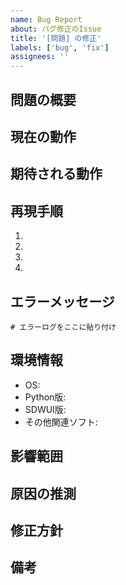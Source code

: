 ```yaml
---
name: Bug Report
about: バグ修正のIssue
title: '[問題] の修正'
labels: ['bug', 'fix']
assignees: ''
---
```


## 問題の概要
<!-- 発生している問題を簡潔に記述 -->

## 現在の動作
<!-- 現在どのような動作をしているか -->

## 期待される動作
<!-- 本来どのような動作をすべきか -->

## 再現手順
<!-- 問題を再現するための手順 -->

1. 
2. 
3. 
4. 

## エラーメッセージ
<!-- エラーメッセージがある場合は記載 -->

```
# エラーログをここに貼り付け
```

## 環境情報
<!-- 問題が発生している環境 -->

- OS: 
- Python版: 
- SDWUI版: 
- その他関連ソフト: 

## 影響範囲
<!-- このバグが影響する機能や範囲 -->

## 原因の推測
<!-- 原因として考えられる要因 -->

## 修正方針
<!-- 修正の方向性や方針 -->

## 備考
<!-- その他の注意事項や補足情報 -->